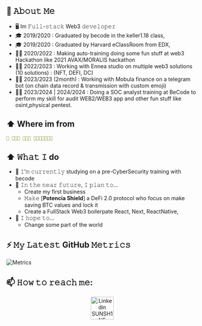 

## 💬 𝙰𝚋𝚘𝚞𝚝 𝙼𝚎 
- 🖥 Im 𝙵𝚞𝚕𝚕-𝚜𝚝𝚊𝚌𝚔 Web3 𝚍𝚎𝚟𝚎𝚕𝚘𝚙𝚎𝚛
- 🎓 2019/2020 : Graduated by becode in the keller1.18 class,
- 🎓 2019/2020 : Graduated by Harvard eClassRoom from EDX,
- 👨‍💻 2020/2022 : Making auto-training doing some fun stuff at web3 Hackathon like 2021 AVAX/MORALIS hackathon
- 👨‍💻 2022/2023 : Working with Ennea studio on multiple web3 solutions (10 solutions) : (NFT, DEFI, DC)
- 👨‍💻 2023/2023 (2month) : Working with Mobula finance on a telegram bot (on chain data record & transmission with custom emoji)
- 👨‍💻 2023/2024 | 2024/2024 : Doing a SOC analyst training at BeCode to perform my skill for audit WEB2/WEB3 app and other fun stuff like osint,physical pentest.


## ⬆ Where im from

```yaml
🧿 🧿🧿🧿 🧿🧿🧿 🧿🧿🧿🧿🧿🧿🧿
```

## ⬆ 𝚆𝚑𝚊𝚝 𝙸 do

- 🔨 𝙸'𝚖 𝚌𝚞𝚛𝚛𝚎𝚗𝚝𝚕𝚢 studying on a pre-CyberSecurity training with becode
- 🎯 𝙸𝚗 𝚝𝚑𝚎 𝚗𝚎𝚊𝚛 𝚏𝚞𝚝𝚞𝚛𝚎, 𝙸 𝚙𝚕𝚊𝚗 𝚝𝚘...
	- Create my first business
	- 𝙼𝚊𝚔𝚎 [**Potencia Shield**] a DeFi 2.0 protocol who focus on make saving BTC values and lock it 
  	- Create a FullStack Web3 boilerpate React, Next, ReactNative,
- 🤞 𝙸 𝚑𝚘𝚙𝚎 𝚝𝚘...
	- Change some part of the world 

 
## ⚡ 𝙼𝚢 𝙻𝚊𝚝𝚎𝚜𝚝 GitHub 𝙼𝚎𝚝𝚛𝚒𝚌𝚜 
![Metrics](https://metrics.lecoq.io/jSUNSH1NEw?template=terminal&lines=1&isocalendar=1&habits=1&base=header%2C%20activity%2C%20community%2C%20repositories%2C%20metadata&base.indepth=false&base.hireable=false&base.skip=false&isocalendar=false&isocalendar.duration=half-year&lines=false&lines.sections=base&lines.repositories.limit=4&lines.history.limit=1&habits=false&habits.from=200&habits.days=14&habits.facts=true&habits.charts=false&habits.charts.type=classic&habits.trim=false&habits.languages.limit=8&habits.languages.threshold=0%25&config.timezone=Europe%2FBrussels&config.twemoji=true)


## 📫 𝙷𝚘𝚠 𝚝𝚘 𝚛𝚎𝚊𝚌𝚑 𝚖𝚎:
  
<p align="center">
  <a href="https://www.linkedin.com/in/joffrey-weertz/">
    <img src="https://raw.githubusercontent.com/Raymo111/Raymo111/master/socials/linkedin.png" alt="Linkedin SUNSH1NE" height="60em" align="center"/>
  </a>
  <a href= "https://twitter.com/JSUNSH1NEw"4
    <img src="https://raw.githubusercontent.com/Raymo111/Raymo111/master/socials/twitter.svg" alt="tweeter SUNSH1NE" height="60em" width="60em" align="center"/>
  </a>
</p>
	








